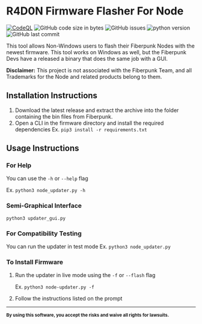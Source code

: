 # R4D0N Firmware Flasher For Node
[![CodeQL](https://github.com/R4D0N/R4D0N-Firmware-Flasher-for-Node/workflows/CodeQL/badge.svg)](https://github.com/R4D0N/R4D0N-Firmware-Flasher-for-Node/actions/workflows/codeql.yml)
![GitHub code size in bytes](https://img.shields.io/github/languages/code-size/R4D0N/R4D0N-Firmware-Flasher-for-Node)
![GitHub issues](https://img.shields.io/github/issues-raw/R4D0N/R4D0N-Firmware-Flasher-for-Node)
![python version](https://img.shields.io/badge/python-%20%3E%3D3.7-blue?style=flat&logo=python)
![GitHub last commit](https://img.shields.io/github/last-commit/R4D0N/R4D0N-Firmware-Flasher-For-Node)

This tool allows Non-Windows users to flash their Fiberpunk Nodes with the newest firmware.
This tool works on Windows as well, but the Fiberpunk Devs have a released a binary that does the same job with a GUI.

**Disclaimer:** This project is not associated with the Fiberpunk Team, and all Trademarks for the Node and related products belong to them.

## Installation Instructions
1. Download the latest release and extract the archive into the folder containing the bin files from Fiberpunk. 
2. Open a CLI in the firmware directory and install the required dependencies Ex. `pip3 install -r requirements.txt`

## Usage Instructions
### For Help
You can use the `-h` or `--help` flag 

Ex. `python3 node_updater.py -h`

### Semi-Graphical Interface
`python3 updater_gui.py`

### For Compatibility Testing
You can run the updater in test mode Ex. `python3 node_updater.py`

### To Install Firmware
1. Run the updater in live mode using the `-f` or `--flash` flag 
   
    Ex. `python3 node-updater.py -f`


2. Follow the instructions listed on the prompt

---


<sub>**By using this software, you accept the risks and waive all rights for lawsuits.**</sub>
